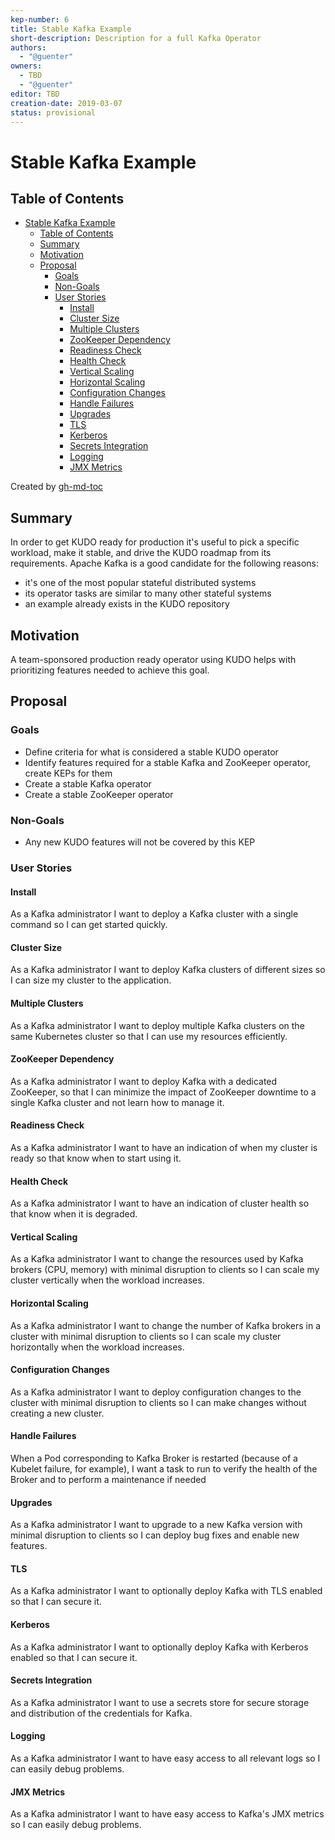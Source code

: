 ```yaml
---
kep-number: 6
title: Stable Kafka Example
short-description: Description for a full Kafka Operator
authors:
  - "@guenter"
owners:
  - TBD
  - "@guenter"
editor: TBD
creation-date: 2019-03-07
status: provisional
---
```


# Stable Kafka Example

## Table of Contents

* [Stable Kafka Example](#stable-kafka-example)
  * [Table of Contents](#table-of-contents)
  * [Summary](#summary)
  * [Motivation](#motivation)
  * [Proposal](#proposal)
      * [Goals](#goals)
      * [Non-Goals](#non-goals)
      * [User Stories](#user-stories)
        * [Install](#install)
        * [Cluster Size](#cluster-size)
        * [Multiple Clusters](#multiple-clusters)
        * [ZooKeeper Dependency](#zookeeper-dependency)
        * [Readiness Check](#readiness-check)
        * [Health Check](#health-check)
        * [Vertical Scaling](#vertical-scaling)
        * [Horizontal Scaling](#horizontal-scaling)
        * [Configuration Changes](#configuration-changes)
        * [Handle Failures](#handle-failures)
        * [Upgrades](#upgrades)
        * [TLS](#tls)
        * [Kerberos](#kerberos)
        * [Secrets Integration](#secrets-integration)
        * [Logging](#logging)
        * [JMX Metrics](#jmx-metrics)

Created by [gh-md-toc](https://github.com/ekalinin/github-markdown-toc)

## Summary

In order to get KUDO ready for production it's useful to pick a specific workload, make it stable, and drive the KUDO roadmap from its requirements. Apache Kafka is a good candidate for the following reasons:

* it's one of the most popular stateful distributed systems
* its operator tasks are similar to many other stateful systems
* an example already exists in the KUDO repository

## Motivation

A team-sponsored production ready operator using KUDO helps with prioritizing features needed to achieve this goal.

## Proposal

### Goals

* Define criteria for what is considered a stable KUDO operator
* Identify features required for a stable Kafka and ZooKeeper operator, create KEPs for them
* Create a stable Kafka operator
* Create a stable ZooKeeper operator

### Non-Goals

* Any new KUDO features will not be covered by this KEP

### User Stories

#### Install

As a Kafka administrator I want to deploy a Kafka cluster with a single command so I can get started quickly.

#### Cluster Size

As a Kafka administrator I want to deploy Kafka clusters of different sizes so I can size my cluster to the application.

#### Multiple Clusters

As a Kafka administrator I want to deploy multiple Kafka clusters on the same Kubernetes cluster so that I can use my resources efficiently.

#### ZooKeeper Dependency

As a Kafka administrator I want to deploy Kafka with a dedicated ZooKeeper, so that I can minimize the impact of ZooKeeper downtime to a single Kafka cluster and not learn how to manage it.

#### Readiness Check

As a Kafka administrator I want to have an indication of when my cluster is ready so that know when to start using it.

#### Health Check

As a Kafka administrator I want to have an indication of cluster health so that know when it is degraded.

#### Vertical Scaling

As a Kafka administrator I want to change the resources used by Kafka brokers (CPU, memory) with minimal disruption to clients so I can scale my cluster vertically when the workload increases.

#### Horizontal Scaling

As a Kafka administrator I want to change the number of Kafka brokers in a cluster with minimal disruption to clients so I can scale my cluster horizontally when the workload increases.

#### Configuration Changes

As a Kafka administrator I want to deploy configuration changes to the cluster with minimal disruption to clients so I can make changes without creating a new cluster.

#### Handle Failures

When a Pod corresponding to Kafka Broker is restarted (because of a Kubelet failure, for example), I want a task to run to verify the health of the Broker and to perform a maintenance if needed

#### Upgrades

As a Kafka administrator I want to upgrade to a new Kafka version with minimal disruption to clients so I can deploy bug fixes and enable new features.

#### TLS

As a Kafka administrator I want to optionally deploy Kafka with TLS enabled so that I can secure it.

#### Kerberos

As a Kafka administrator I want to optionally deploy Kafka with Kerberos enabled so that I can secure it.

#### Secrets Integration

As a Kafka administrator I want to use a secrets store for secure storage and distribution of the credentials for Kafka.

#### Logging

As a Kafka administrator I want to have easy access to all relevant logs so I can easily debug problems.

#### JMX Metrics

As a Kafka administrator I want to have easy access to Kafka's JMX metrics so I can easily debug problems.
